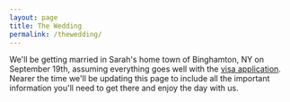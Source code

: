 ```yaml
---
layout: page
title: The Wedding
permalink: /thewedding/
---
```


We'll be getting married in Sarah's home town of Binghamton, NY on September 19th, assuming everything goes well with the [visa application](/2015/03/15/applyingforthevisa.html "visa application"). Nearer the time we'll be updating this page to include all the important information you'll need to get there and enjoy the day with us.